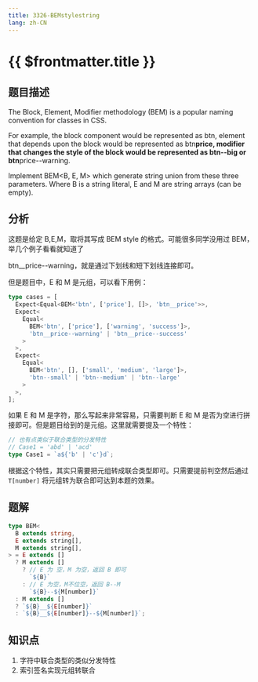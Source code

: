 ```yaml
---
title: 3326-BEMstylestring
lang: zh-CN
---
```


# {{ $frontmatter.title }}

## 题目描述

The Block, Element, Modifier methodology (BEM) is a popular naming convention for classes in CSS.

For example, the block component would be represented as btn, element that depends upon the block would be represented as btn**price, modifier that changes the style of the block would be represented as btn--big or btn**price--warning.

Implement BEM<B, E, M> which generate string union from these three parameters. Where B is a string literal, E and M are string arrays (can be empty).

## 分析

这题是给定 B,E,M，取将其写成 BEM style 的格式。可能很多同学没用过 BEM，举几个例子看看就知道了

btn\_\_price--warning，就是通过下划线和短下划线连接即可。

但是题目中，E 和 M 是元组，可以看下用例：

```ts
type cases = [
  Expect<Equal<BEM<'btn', ['price'], []>, 'btn__price'>>,
  Expect<
    Equal<
      BEM<'btn', ['price'], ['warning', 'success']>,
      'btn__price--warning' | 'btn__price--success'
    >
  >,
  Expect<
    Equal<
      BEM<'btn', [], ['small', 'medium', 'large']>,
      'btn--small' | 'btn--medium' | 'btn--large'
    >
  >,
];
```

如果 E 和 M 是字符，那么写起来非常容易，只需要判断 E 和 M 是否为空进行拼接即可。但是题目给到的是元组。这里就需要提及一个特性：

```ts
// 也有点类似于联合类型的分发特性
// Case1 = 'abd' | 'acd'
type Case1 = `a${'b' | 'c'}d`;
```

根据这个特性，其实只需要把元组转成联合类型即可。只需要提前判空然后通过 `T[number]` 将元组转为联合即可达到本题的效果。

## 题解

```ts
type BEM<
  B extends string,
  E extends string[],
  M extends string[],
> = E extends []
  ? M extends []
    ? // E 为 空，M 为空，返回 B 即可
      `${B}`
    : // E 为空，M不位空，返回 B--M
      `${B}--${M[number]}`
  : M extends []
  ? `${B}__${E[number]}`
  : `${B}__${E[number]}--${M[number]}`;
```

## 知识点

1. 字符中联合类型的类似分发特性
2. 索引签名实现元组转联合

